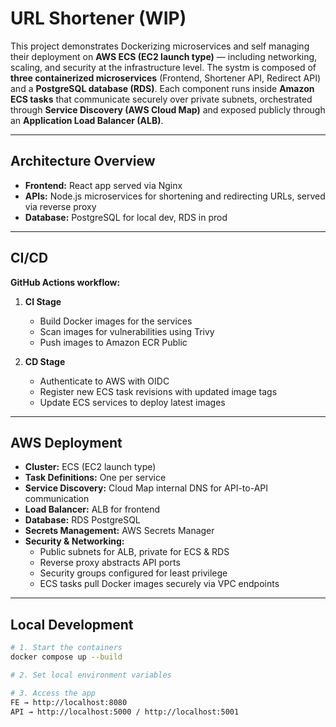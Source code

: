 # URL Shortener (WIP)

This project demonstrates Dockerizing microservices and self managing their deployment on **AWS ECS (EC2 launch type)** — including networking, scaling, and security at the infrastructure level. The systm is composed of **three containerized microservices** (Frontend, Shortener API, Redirect API) and a **PostgreSQL database (RDS)**. Each component runs inside **Amazon ECS tasks** that communicate securely over private subnets, orchestrated through **Service Discovery (AWS Cloud Map)** and exposed publicly through an **Application Load Balancer (ALB)**.

---

## Architecture Overview

- **Frontend:** React app served via Nginx
- **APIs:** Node.js microservices for shortening and redirecting URLs, served via reverse proxy
- **Database:** PostgreSQL for local dev, RDS in prod

---

## CI/CD

**GitHub Actions workflow:**

1. **CI Stage**
   - Build Docker images for the services
   - Scan images for vulnerabilities using Trivy
   - Push images to Amazon ECR Public

2. **CD Stage**
   - Authenticate to AWS with OIDC
   - Register new ECS task revisions with updated image tags
   - Update ECS services to deploy latest images

---

## AWS Deployment

- **Cluster:** ECS (EC2 launch type)
- **Task Definitions:** One per service
- **Service Discovery:** Cloud Map internal DNS for API-to-API communication
- **Load Balancer:** ALB for frontend
- **Database:** RDS PostgreSQL
- **Secrets Management:** AWS Secrets Manager
- **Security & Networking:** 
    - Public subnets for ALB, private for ECS & RDS
    - Reverse proxy abstracts API ports
    - Security groups configured for least privilege
    - ECS tasks pull Docker images securely via VPC endpoints

---

## Local Development

```bash
# 1. Start the containers
docker compose up --build

# 2. Set local environment variables

# 3. Access the app
FE → http://localhost:8080  
API → http://localhost:5000 / http://localhost:5001